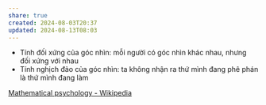 ```yaml
---
share: true
created: 2024-08-03T20:37
updated: 2024-08-13T08:03
---
```

- Tính đối xứng của góc nhìn: mỗi người có góc nhìn khác nhau, nhưng đối xứng với nhau
- Tính nghịch đảo của góc nhìn: ta không nhận ra thứ mình đang phê phán là thứ mình đang làm

[Mathematical psychology - Wikipedia](https://en.wikipedia.org/wiki/Mathematical_psychology)
